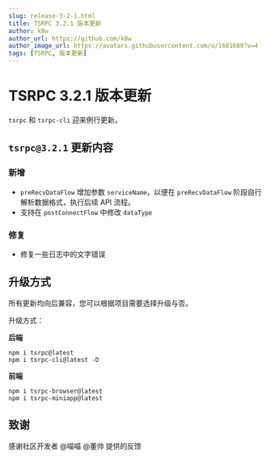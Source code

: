 ```yaml
---
slug: release-3-2-1.html
title: TSRPC 3.2.1 版本更新
author: k8w
author_url: https://github.com/k8w
author_image_url: https://avatars.githubusercontent.com/u/1681689?v=4
tags: [TSRPC, 版本更新]
---
```


# TSRPC 3.2.1 版本更新

`tsrpc` 和 `tsrpc-cli` 迎来例行更新。

## `tsrpc@3.2.1` 更新内容
### 新增
- `preRecvDataFlow` 增加参数 `serviceName`，以便在 `preRecvDataFlow` 阶段自行解析数据格式，执行后续 API 流程。
- 支持在 `postConnectFlow` 中修改 `dataType`
### 修复
- 修复一些日志中的文字错误

## 升级方式

所有更新均向后兼容，您可以根据项目需要选择升级与否。

升级方式：

**后端**
```
npm i tsrpc@latest
npm i tsrpc-cli@latest -D
```

**前端**
```
npm i tsrpc-browser@latest
npm i tsrpc-miniapp@latest
```

## 致谢

感谢社区开发者 @喵喵 @董帅 提供的反馈